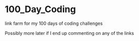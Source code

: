 # 100_Day_Coding
link farm for my 100 days of coding challenges

Possibly more later if I end up commenting on any of the links
